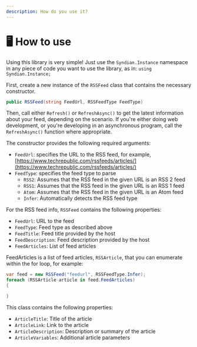 ```yaml
---
description: How do you use it?
---
```


# 🖥 How to use

Using this library is very simple! Just use the `Syndian.Instance` namespace in any piece of code you want to use the library, as in: `using Syndian.Instance;`

First, create a new instance of the `RSSFeed` class that contains the necessary constructor.

```csharp
public RSSFeed(string FeedUrl, RSSFeedType FeedType)
```

Then, call either `Refresh()` or `RefreshAsync()` to get the latest information about your feed, depending on the scenario. If you're either doing web development, or you're developing in an asynchronous program, call the `RefreshAsync()` function where appropriate.

The constructor provides the following required arguments:

* `FeedUrl`: specifies the URL to the RSS feed, for example, [https://www.techrepublic.com/rssfeeds/articles/](https://www.techrepublic.com/rssfeeds/articles/)
* `FeedType`: specifies the feed type to parse
  * `RSS2`: Assumes that the RSS feed in the given URL is an RSS 2 feed
  * `RSS1`: Assumes that the RSS feed in the given URL is an RSS 1 feed
  * `Atom`: Assumes that the RSS feed in the given URL is an Atom feed
  * `Infer`: Automatically detects the RSS feed type

For the RSS feed info, `RSSFeed` contains the following properties:

* `FeedUrl`: URL to the feed
* `FeedType`: Feed type as described above
* `FeedTitle`: Feed title provided by the host
* `FeedDescription`: Feed description provided by the host
* `FeedArticles`: List of feed articles

FeedArticles is a list of feed articles, `RSSArticle`, that you can enumerate within the for loop, for example:

```csharp
var feed = new RSSFeed("feedurl", RSSFeedType.Infer);
foreach (RSSArticle article in feed.FeedArticles)
{

}
```

This class contains the following properties:

* `ArticleTitle`: Title of the article
* `ArticleLink`: Link to the article
* `ArticleDescription`: Description or summary of the article
* `ArticleVariables`: Additional article parameters
